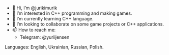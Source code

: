- 👋 Hi, I’m @jurikimurik
- 👀 I’m interested in C++ programming and making games.
- 🌱 I’m currently learning C++ language.
- 💞️ I’m looking to collaborate on some game projects or C++ applications.
- 📫 How to reach me:
    - Telegram: @yuriijensen
    
Languages: English, Ukrainian, Russian, Polish.

<!---
jurikimurik/jurikimurik is a ✨ special ✨ repository because its `README.md` (this file) appears on your GitHub profile.
You can click the Preview link to take a look at your changes.
--->
